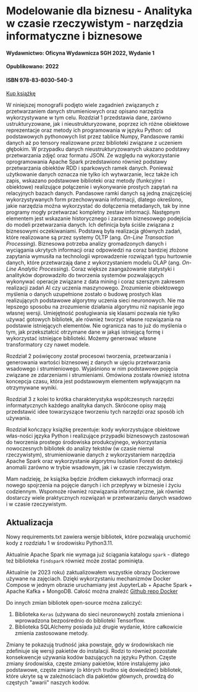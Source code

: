 
# Modelowanie dla biznesu - Analityka w czasie rzeczywistym - narzędzia informatyczne i biznesowe
#### Wydawnictwo:  Oficyna Wydawnicza SGH 2022, Wydanie 1
#### Opublikowano:  2022
#### ISBN  978-83-8030-540-3

[Kup książkę](https://sklep.sgh.waw.pl/pl/products/modelowanie-dla-biznesu-analityka-w-czasie-rzeczywistym-narzedzia-informatyczne-i-biznesowe-3620.html?query_id=1)


W niniejszej monografii podjęto wiele zagadnień związanych z przetwarzaniem danych strumieniowych oraz opisano narzędzia wykorzystywane w tym celu. 
Rozdział 1 przedstawia dane, zarówno ustrukturyzowane, jak i nieustrukturyzowane, poprzez ich różne obiektowe reprezentacje oraz metody ich programowania w języku Python: od podstawowych pythonowych list przez tablice Numpy, Pandasowe ramki danych aż po tensory realizowane przez biblioteki związane z uczeniem głębokim. 
W przypadku danych nieustrukturyzowanych ukazano podstawy przetwarzania zdjęć oraz formatu JSON. 
Ze względu na wykorzystanie oprogramowania Apache Spark przedstawiono również podstawy przetwarzania obiektów RDD i sparkowych ramek danych. 
Ponieważ użytkowanie danych oznacza nie tylko ich wytwarzanie, lecz także ich zapis, wskazano podstawowe biblioteki oraz metody (funkcyjne i obiektowe) realizujące połączenie i wykonywanie prostych zapytań na relacyjnych bazach danych. 
Pandasowe ramki danych są jedną znajczęściej wykorzystywanych form przechowywania informacji, dlatego określono, jakie narzędzia można wykorzystać do dołączenia metadanych, tak by inne programy mogły przetwarzać kompletny zestaw informacji. 
Następnym elementem jest wskazanie historycznego i zarazem biznesowego podejścia do modeli przetwarzania danych. 
Ich definicja była ściśle związana z biznesowymi oczekiwaniami. 
Podstawą była realizacja głównych zadań, które realizowane są przez systemy OLTP (ang. _On-Line Transaction Processing_).
Biznesowa potrzeba analizy gromadzonych danych i wyciągania ukrytych informacji oraz odpowiedzi na coraz bardziej złożone zapytania wymusiła na technologii wprowadzenie rozwiązań typu hurtownie danych, które przetwarzają dane z wykorzystaniem modelu OLAP (ang. _On-Line Analytic Processing_). 
Coraz większe zaangażowanie statystyki i analityków doprowadziło do tworzenia systemów pozwalających wykonywać operacje związane z data mining i coraz szerszym zakresem realizacji zadań AI czy uczenia maszynowego.
Zrozumienie obiektowego myślenia o danych uzupełnione zostało o budowę prostych klas realizujących podstawowe algorytmy uczenia sieci neuronowych.
Nie ma lepszego sposobu na zrozumienie działania algorytmu niż napisanie jego własnej wersji. 
Umiejętność posługiwania się klasami pozwala nie tylko używać gotowych bibliotek, ale również tworzyć własne rozwiązania na podstawie istniejących elementów. 
Nie ogranicza nas to już do myślenia o tym, jak przekształcić otrzymane dane w jakąś istniejącą formę i wykorzystać istniejące biblioteki. 
Możemy generować własne transformatory czy nawet modele.

Rozdział 2 poświęcony został procesowi tworzenia, przetwarzania i generowania wartości biznesowej z danych w ujęciu przetwarzania wsadowego i strumieniowego. 
Wyjaśniono w nim podstawowe pojęcia związane ze zdarzeniami i strumieniami. 
Omówiona została również istotna koncepcja czasu, która jest podstawowym elementem wpływającym na otrzymywane wyniki. 

Rozdział 3 z kolei to krótka charakterystyka współczesnych narzędzi informatycznych każdego analityka danych. 
Skrócone opisy mają przedstawić idee towarzyszące tworzeniu tych narzędzi oraz sposób ich używania. 

Rozdział kończący książkę prezentuje: kody wykorzystujące obiektowe włas\-ności języka Python i realizujące przypadki biznesowych zastosowań do tworzenia prostego środowiska produkcyjnego, wykorzystania nowoczesnych bibliotek do analizy tekstów (w czasie niemal rzeczywistym), strumieniowanie danych z wykorzystaniem narzędzia Apache Spark oraz wykorzystanie algorytmu Isolation Forest do detekcji anomalii zarówno w trybie wsadowym, jak i w czasie rzeczywistym.  

Mam nadzieję, że książka będzie źródłem ciekawych informacji oraz nowego spojrzenia na pojęcie danych i ich przepływy w biznesie i życiu codziennym. 
Wspomoże również rozwiązania informatyczne, jak również dostarczy wiele praktycznych rozwiązań w przetwarzaniu danych wsadowo i w czasie rzeczywistym.

## Aktualizacja 

Nowy requirements.txt zawiera wersje bibliotek, które pozwalają uruchomić kody z rozdziału 1 w środowisku Python3.11.  

Aktualnie Apache Spark nie wymaga już ściągania katalogu `spark` - dlatego też biblioteka `findspark` również może zostać pominięta. 

Aktualnie (w 2023 roku) zaktualizowałem wszystkie obrazy Dockerowe używane na zajęciach. Dzięki wykorzystaniu mechanizmów Docker Compose w jednym obrazie uruchamiany jest JupyterLab + Apache Spark + Apache Kafka + MongoDB. Całość można znaleźć [Github repo Docker](https://github.com/sebkaz/jupyterlab-project/tree/main)

Do innych zmian bibliotek open-source można zaliczyć:
1. Biblioteka `Keras` (używana do sieci neuronowych) została zmieniona i wprowadzona bezpośrednio do biblioteki Tensorflow. 
2. Biblioteka SQLAlchemy posiada już drugie wydanie, które całkowicie zmienia zastosowane metody.

Zmiany te pokazują trudność jaka powstaje, gdy w środowiskach nie zdefiniuje się wersji pakietów do instalacji. 
Rodzi to również pozostałe konsekwencje używania kodów bazujących na języku Python. Częste zmiany środowiska, częste zmiany pakietów, które instalujemy jako podstawowe, częste zmiany (o których trudno się dowiedzieć) bibliotek, które ukryte są w zależnościach dla pakietów głównych, prowdzą do częstych "awarii" naszych kodów. 

<!--
## Spis treści


1. Dane i modele ich przetwarzania

  1.1 Dane w Pythonie
  1.2 Źródła i przechowywanie danych
  1.3 Dane i metadane
  1.4 Modele przetwarzania danych
  
    1.4.1 Model tradycyjny
    1.4.2 Model OLAP
    1.4.3 Data mining
    
  1.5 Obiektowość Pythona a dane
  
    1.5.1 Klasa 0 - pusta klasa
    1.5.2 Klasa 1 - rzut kością
    1.5.3 Klasa 2 - błądzenie losowe
    1.5.4 Obiekty i bazy danych
    1.5.5 Obiektowość w pakiecie Scikit-Learn
    1.5.6 Potoki starujące przetwarzaniem danych
    1.5.7 Obiektowa sieć neuronowa
  -->

